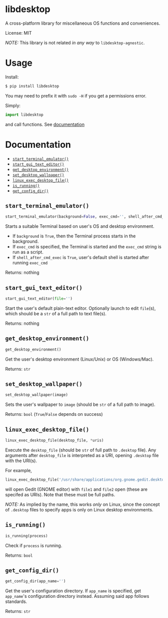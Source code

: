 # libdesktop

A cross-platform library for miscellaneous OS functions and conveniences.

License: MIT

*NOTE:* This library is not related *in any way* to `libdesktop-agnostic`.

# Usage

Install:

```bash
$ pip install libdesktop
```

You may need to prefix it with `sudo -H` if you get a permissions error.

Simply:

```python
import libdesktop
```
and call functions. See [documentation](#documentation)

# Documentation

- [`start_terminal_emulator()`](#start_terminal_emulator)
- [`start_gui_text_editor()`](#start_gui_text_editor)
- [`get_desktop_environment()`](#get_desktop_environment)
- [`set_desktop_wallpaper()`](#set_desktop_wallpaper)
- [`linux_exec_desktop_file()`](#linux_exec_desktop_file)
- [`is_running()`](#is_running)
- [`get_config_dir()`](#get_config_dir)

## `start_terminal_emulator()`

```python
start_terminal_emulator(background=False, exec_cmd='', shell_after_cmd_exec=False)
```

Starts a suitable Terminal based on user's OS and desktop environment.

- If `background` is `True`, then the Terminal process starts in the background.
- If `exec_cmd` is specified, the Terminal is started and the `exec_cmd` string is run as a script.
- If `shell_after_cmd_exec` is `True`, user's default shell is started after running `exec_cmd`

Returns: nothing

## `start_gui_text_editor()`

```python
start_gui_text_editor(file='')
```

Start the user's default plain-text editor.
Optionally launch to edit `file`(s), which should be a `str` of a full path to text file(s).

Returns: nothing

## `get_desktop_environment()`

```python
get_desktop_environment()
```

Get the user's desktop environment (Linux/Unix) or OS (Windows/Mac).

Returns: `str`

## `set_desktop_wallpaper()`

```python
set_desktop_wallpaper(image)
```
Sets the user's wallpaper to `image` (should be `str` of a full path to image).

Returns: `bool` (`True`/`False` depends on success)

## `linux_exec_desktop_file()`

```python
linux_exec_desktop_file(desktop_file, *uris)
```

Execute the `desktop_file` (should be `str` of full path to `.desktop` file).
Any arguments after `desktop_file` is interpreted as a URI, opening `.desktop` file with the URI(s).

For example,

```python
linux_exec_desktop_file('/usr/share/applications/org.gnome.gedit.desktop', 'file1', 'file2')
```

will open Gedit (GNOME editor) with `file1` and `file2` open (these are specifed as URIs). Note that these must be full paths.

*NOTE:* As implied by the name, this works *only* on Linux, since the concept of `.desktop` files to specify apps is only on Linux desktop environments.

## `is_running()`

```python
is_running(process)
```
Check if `process` is running.

Returns: `bool`

## `get_config_dir()`

```python
get_config_dir(app_name='')
```

Get the user's configuration directory. If `app_name` is specified, get `app_name`'s configuration directory instead.
Assuming said app follows standards.

Returns: `str`
